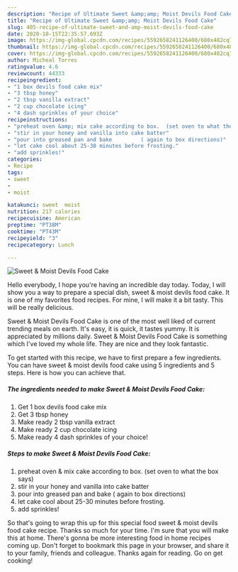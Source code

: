 ```yaml
---
description: "Recipe of Ultimate Sweet &amp;amp; Moist Devils Food Cake"
title: "Recipe of Ultimate Sweet &amp;amp; Moist Devils Food Cake"
slug: 405-recipe-of-ultimate-sweet-and-amp-moist-devils-food-cake
date: 2020-10-15T22:35:57.693Z
image: https://img-global.cpcdn.com/recipes/5592658241126400/680x482cq70/sweet-moist-devils-food-cake-recipe-main-photo.jpg
thumbnail: https://img-global.cpcdn.com/recipes/5592658241126400/680x482cq70/sweet-moist-devils-food-cake-recipe-main-photo.jpg
cover: https://img-global.cpcdn.com/recipes/5592658241126400/680x482cq70/sweet-moist-devils-food-cake-recipe-main-photo.jpg
author: Micheal Torres
ratingvalue: 4.6
reviewcount: 44333
recipeingredient:
- "1 box devils food cake mix"
- "3 tbsp honey"
- "2 tbsp vanilla extract"
- "2 cup chocolate icing"
- "4 dash sprinkles of your choice"
recipeinstructions:
- "preheat oven &amp; mix cake according to box.  (set oven to what the box says)"
- "stir in your honey and vanilla into cake batter"
- "pour into greased pan and bake         ( again to box directions)"
- "let cake cool about 25-30 minutes before frosting."
- "add sprinkles!"
categories:
- Recipe
tags:
- sweet
- 
- moist

katakunci: sweet  moist 
nutrition: 217 calories
recipecuisine: American
preptime: "PT38M"
cooktime: "PT43M"
recipeyield: "3"
recipecategory: Lunch

---
```



![Sweet &amp; Moist Devils Food Cake](https://img-global.cpcdn.com/recipes/5592658241126400/680x482cq70/sweet-moist-devils-food-cake-recipe-main-photo.jpg)

Hello everybody, I hope you're having an incredible day today. Today, I will show you a way to prepare a special dish, sweet &amp; moist devils food cake. It is one of my favorites food recipes. For mine, I will make it a bit tasty. This will be really delicious.



Sweet &amp; Moist Devils Food Cake is one of the most well liked of current trending meals on earth. It's easy, it is quick, it tastes yummy. It is appreciated by millions daily. Sweet &amp; Moist Devils Food Cake is something which I've loved my whole life. They are nice and they look fantastic.


To get started with this recipe, we have to first prepare a few ingredients. You can have sweet &amp; moist devils food cake using 5 ingredients and 5 steps. Here is how you can achieve that.

<!--inarticleads1-->

##### The ingredients needed to make Sweet &amp; Moist Devils Food Cake:

1. Get 1 box devils food cake mix
1. Get 3 tbsp honey
1. Make ready 2 tbsp vanilla extract
1. Make ready 2 cup chocolate icing
1. Make ready 4 dash sprinkles of your choice!




<!--inarticleads2-->

##### Steps to make Sweet &amp; Moist Devils Food Cake:

1. preheat oven &amp; mix cake according to box.  (set oven to what the box says)
1. stir in your honey and vanilla into cake batter
1. pour into greased pan and bake         ( again to box directions)
1. let cake cool about 25-30 minutes before frosting.
1. add sprinkles!




So that's going to wrap this up for this special food sweet &amp; moist devils food cake recipe. Thanks so much for your time. I'm sure that you will make this at home. There's gonna be more interesting food in home recipes coming up. Don't forget to bookmark this page in your browser, and share it to your family, friends and colleague. Thanks again for reading. Go on get cooking!

